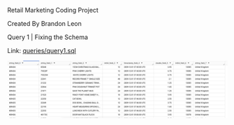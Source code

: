 Retail Marketing Coding Project

Created By Brandon Leon


Query 1 | Fixing the Schema

Link: [queries/query1.sql](https://github.com/leonbrandon0021/retail_marketing_project/blob/main/queries/query1.sql)

![query_1_img](images/query1_schema.png)
 

